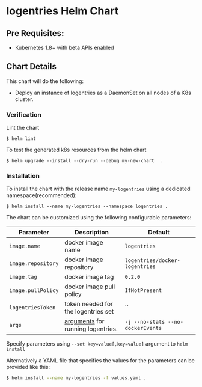 # logentries Helm Chart


## Pre Requisites:

* Kubernetes 1.8+ with beta APIs enabled

## Chart Details

This chart will do the following:

* Deploy an instance of logentries as a DaemonSet on all nodes of a K8s cluster.

### Verification

Lint the chart

```
$ helm lint
```

To test the generated k8s resources from the helm chart

```
$ helm upgrade --install --dry-run --debug my-new-chart  .
```

### Installation

To install the chart with the release name `my-logentries` using a dedicated namespace(recommended):

```
$ helm install --name my-logentries --namespace logentries .
```

The chart can be customized using the following configurable parameters:

| Parameter                       | Description                                                                                                                                        | Default                          |
| ------------------------------- | ---------------------------------------------------------------------------------------------------------------------------------------------------| ---------------------------------|
| `image.name`                    | docker image name                                                                                                                                  | `logentries`                     |
| `image.repository`              | docker image repository                                                                                                                            | `logentries/docker-logentries`   |
| `image.tag`                     | docker image tag                                                                                                                                   | `0.2.0`                          |
| `image.pullPolicy`              | docker image pull policy                                                                                                                           | `IfNotPresent`                   |
| `logentriesToken`               | token needed for the logentries set                                                                                                                | ``                               |
| `args`                          | [arguments](https://docs.logentries.com/docs/docker-logentries-container/#section-configuration) for running logentries.                           | `-j --no-stats --no-dockerEvents`|


Specify parameters using `--set key=value[,key=value]` argument to `helm install`

Alternatively a YAML file that specifies the values for the parameters can be provided like this:

```bash
$ helm install --name my-logentries -f values.yaml .
```

